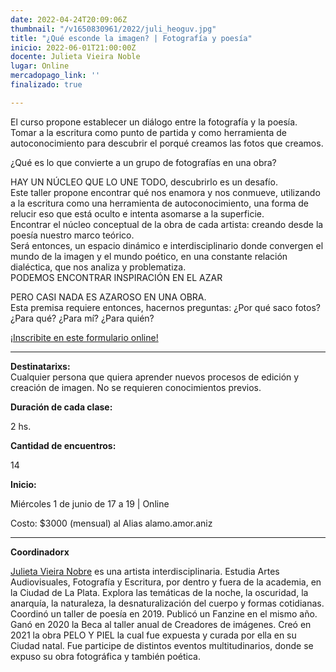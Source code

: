 ```yaml
---
date: 2022-04-24T20:09:06Z
thumbnail: "/v1650830961/2022/juli_heoguv.jpg"
title: "¿Qué esconde la imagen? | Fotografía y poesía"
inicio: 2022-06-01T21:00:00Z
docente: Julieta Vieira Noble
lugar: Online
mercadopago_link: ''
finalizado: true

---
```

El curso propone establecer un diálogo entre la fotografía y la poesía. Tomar a la escritura como punto de partida y como herramienta de autoconocimiento para descubrir el porqué creamos las fotos que creamos.

¿Qué es lo que convierte a un grupo de fotografías en una obra?

HAY UN NÚCLEO QUE LO UNE TODO, descubrirlo es un desafío.  
Este taller propone encontrar qué nos enamora y nos conmueve, utilizando a la escritura como una herramienta de autoconocimiento, una forma de relucir eso que está oculto e intenta asomarse a la superficie.  
Encontrar el núcleo conceptual de la obra de cada artista: creando desde la poesía nuestro marco teórico.  
Será entonces, un espacio dinámico e interdisciplinario donde convergen el mundo de la imagen y el mundo poético, en una constante relación dialéctica, que nos analiza y problematiza.  
PODEMOS ENCONTRAR INSPIRACIÓN EN EL AZAR

PERO CASI NADA ES AZAROSO EN UNA OBRA.  
Esta premisa requiere entonces, hacernos preguntas: ¿Por qué saco fotos? ¿Para qué? ¿Para mí? ¿Para quién?

[¡Inscribite en este formulario online!](https://docs.google.com/forms/d/1-GP_uxNRECJBW55O3C9KU4L3qQXkS7fyfX3R8rqOTxI/edit?usp=drive_web)

***

**Destinatarixs:**  
Cualquier persona que quiera aprender nuevos procesos de edición y creación de imagen. No se requieren conocimientos previos.

**Duración de cada clase:**

2 hs.

**Cantidad de encuentros:**

14

**Inicio:**

Miércoles 1 de junio de 17 a 19 | Online

Costo: $3000 (mensual) al Alias alamo.amor.aniz

***

**Coordinadorx**

[Julieta Vieira Nobre](https://www.instagram.com/4megapixeles/) es una artista interdisciplinaria. Estudia Artes Audiovisuales, Fotografía y Escritura, por dentro y fuera de la academia, en la Ciudad de La Plata. Explora las temáticas de la noche, la oscuridad, la anarquía, la naturaleza, la desnaturalización del cuerpo y formas cotidianas. Coordinó un taller de poesía en 2019. Publicó un Fanzine en el mismo año. Ganó en 2020 la Beca al taller anual de Creadores de imágenes. Creó en 2021 la obra PELO Y PIEL la cual fue expuesta y curada por ella en su Ciudad natal. Fue participe de distintos eventos multitudinarios, donde se expuso su obra fotográfica y también poética.